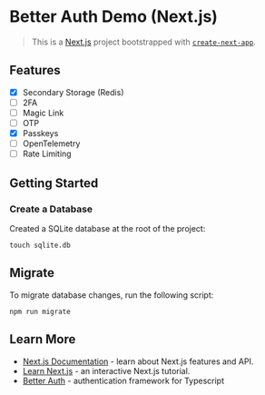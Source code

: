# Better Auth Demo (Next.js)

> This is a [Next.js](https://nextjs.org) project bootstrapped with [`create-next-app`](https://nextjs.org/docs/app/api-reference/cli/create-next-app).

## Features
- [X] Secondary Storage (Redis)
- [ ] 2FA
- [ ] Magic Link
- [ ] OTP
- [X] Passkeys
- [ ] OpenTelemetry
- [ ] Rate Limiting

## Getting Started

### Create a Database
Created a SQLite database at the root of the project:
```shell
touch sqlite.db
```

## Migrate
To migrate database changes, run the following script:
```shell
npm run migrate
```

## Learn More

- [Next.js Documentation](https://nextjs.org/docs) - learn about Next.js features and API.
- [Learn Next.js](https://nextjs.org/learn) - an interactive Next.js tutorial.
- [Better Auth](https://www.better-auth.com/) - authentication framework for Typescript
